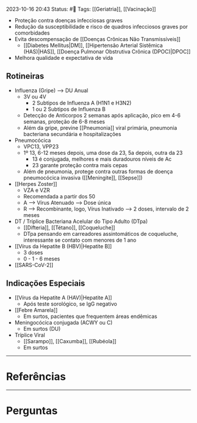 2023-10-16 20:43
Status: #🌱 
Tags: [[Geriatria]], [[Vacinação]]
<br/>
- Proteção contra doenças infecciosas graves
- Redução da susceptibilidade e risco de quadros infecciosos graves por comorbidades
- Evita descompensação de [[Doenças Crônicas Não Transmissíveis]]
	- [[Diabetes Mellitus|DM]], [[Hipertensão Arterial Sistêmica (HAS)|HAS]], [[Doença Pulmonar Obstrutiva Crônica (DPOC)|DPOC]]
- Melhora qualidade e expectativa de vida
## Rotineiras
- Influenza (Gripe) --> DU Anual
	- 3V ou 4V
		- 2 Subtipos de Influenza A (H1N1 e H3N2)
		- 1 ou 2 Subtipos de Influenza B
	- Detecção de Anticorpos 2 semanas após aplicação, pico em 4-6 semanas, proteção de 6-8 meses
	- Além da gripe, previne [[Pneumonia]] viral primária, pneumonia bacteriana secundária e hospitalizações
- Pneumocócica
	- VPC13, VPP23
	- 1º 13, 6-12 meses depois, uma dose da 23, 5a depois, outra da 23
		- 13 é conjugada, melhores e mais duradouros níveis de Ac
		- 23 garante proteção contra mais cepas
	- Além de pneumonia, protege contra outras formas de doença pneumocócica invasiva ([[Meningite]], [[Sepse]])
- [[Herpes Zoster]]
	- VZA e VZR
	- Recomendada a partir dos 50
	- A --> Vírus Atenuado --> Dose única
	- R --> Recombinante, logo, Vírus Inativado --> 2 doses, intervalo de 2 meses
- DT / Tríplice Bacteriana Acelular do Tipo Adulto (DTpa)
	- [[Difteria]], [[Tétano]], [[Coqueluche]]
	- DTpa pensando em carreadores assintomáticos de coqueluche, interessante se contato com menores de 1 ano
- [[Vírus da Hepatite B (HBV)|Hepatite B]]
	- 3 doses
	- 0 - 1 - 6 meses
- [[SARS-CoV-2]]
## Indicações Especiais
- [[Vírus da Hepatite A (HAV)|Hepatite A]]
	- Após teste sorológico, se IgG negativo
- [[Febre Amarela]]
	- Em surtos, pacientes que frequentem áreas endêmicas
- Meningocócica conjugada (ACWY ou C)
	- Em surtos (DU)
- Tríplice Viral
	- [[Sarampo]], [[Caxumba]], [[Rubéola]]
	- Em surtos
____
# Referências
---
# Perguntas

